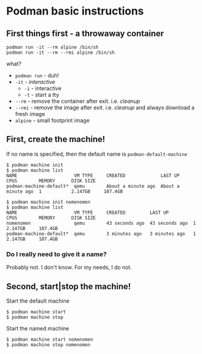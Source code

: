 # Podman basic instructions

## First things first - a throwaway container

```
podman run -it --rm alpine /bin/sh
podman run -it --rm --rmi alpine /bin/sh
```

what?
- `podman run` - duh!
- `-it` - _interactive_
  - `-i` - interactive
  - `-t` - start a tty
- `--rm` - remove the container after exit. i.e. _cleanup_
- `--rmi` - remove the image after exit. i.e. _cleanup_ and always download a fresh image
- `alpine` - small footprint image

## First, create the machine!

If no name is specified, then the default name is `podman-default-machine`

```console
$ podman machine init
$ podman machine list
NAME                     VM TYPE     CREATED             LAST UP             CPUS        MEMORY      DISK SIZE
podman-machine-default*  qemu        About a minute ago  About a minute ago  1           2.147GB     107.4GB
```

```console
$ podman machine init nomenomen
$ podman machine list
NAME                     VM TYPE     CREATED         LAST UP         CPUS        MEMORY      DISK SIZE
nomenomen                qemu        43 seconds ago  43 seconds ago  1           2.147GB     107.4GB
podman-machine-default*  qemu        3 minutes ago   3 minutes ago   1           2.147GB     107.4GB
```

### Do I really need to give it a name?

Probably not. I don't know. For my needs, I do not.


## Second, start|stop the machine!

Start the default machine

```console
$ podman machine start
$ podman machine stop
```

Start the named machine

```console
$ podman machine start nomenomen
$ podman machine stop nomenomen
```

